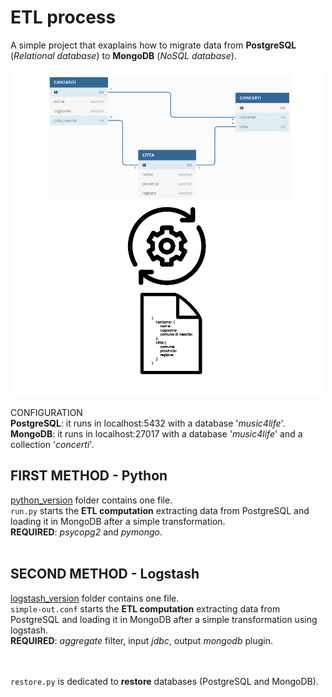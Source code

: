 # ETL process

A simple project that exaplains how to migrate data from **PostgreSQL** (_Relational database_) to **MongoDB** (_NoSQL database_).
<div align="center">
  <img src="https://github.com/mariocuomo/ETL-process-from-PostgreSQL-to-MongoDB/blob/main/elaborazione.png" width="500px">
</div>

CONFIGURATION<br>
**PostgreSQL**: it runs in localhost:5432 with a database '_music4life_'.<br>
**MongoDB**: it runs in localhost:27017 with a database '_music4life_' and a collection '_concerti_'.


## FIRST METHOD - Python
[python_version](https://github.com/mariocuomo/ETL-process-from-PostgreSQL-to-MongoDB/tree/main/python_version) folder contains one file.<br>
`run.py` starts the **ETL computation** extracting data from PostgreSQL and loading it in MongoDB after a simple transformation.<br>
**REQUIRED**: _psycopg2_ and _pymongo_.<br><br>


## SECOND METHOD - Logstash
[logstash_version](https://github.com/mariocuomo/ETL-process-from-PostgreSQL-to-MongoDB/tree/main/logstash_version) folder contains one file.<br>
`simple-out.conf` starts the **ETL computation** extracting data from PostgreSQL and loading it in MongoDB after a simple transformation using logstash.<br>
**REQUIRED**: _aggregate_ filter, input _jdbc_, output _mongodb_ plugin.<br>
<br>
<br>

`restore.py` is dedicated to **restore** databases (PostgreSQL and MongoDB).

